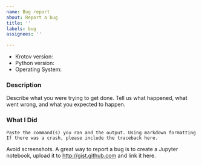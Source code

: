 ```yaml
---
name: Bug report
about: Report a bug
title: ''
labels: bug
assignees: ''

---
```


* Krotov version:
* Python version:
* Operating System:

### Description

Describe what you were trying to get done.
Tell us what happened, what went wrong, and what you expected to happen.

### What I Did

```
Paste the command(s) you ran and the output. Using markdown formatting
If there was a crash, please include the traceback here.
```
Avoid screenshots. A great way to report a bug is to create a Jupyter notebook, upload it to http://gist.github.com and link it here.
